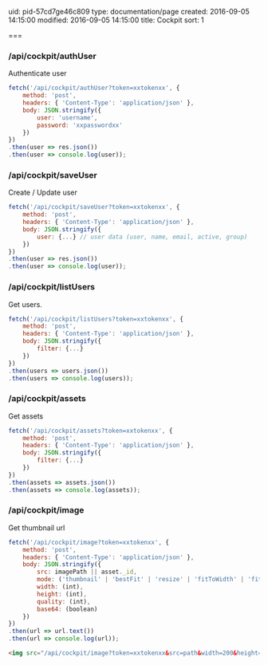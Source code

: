 uid: pid-57cd7ge46c809
type: documentation/page
created: 2016-09-05 14:15:00
modified: 2016-09-05 14:15:00
title: Cockpit
sort: 1

===


### /api/cockpit/authUser

Authenticate user

```javascript
fetch('/api/cockpit/authUser?token=xxtokenxx', {
    method: 'post',
    headers: { 'Content-Type': 'application/json' },
    body: JSON.stringify({
        user: 'username',
        password: 'xxpasswordxx'
    })
})
.then(user => res.json())
.then(user => console.log(user));
```

### /api/cockpit/saveUser

Create / Update user

```javascript
fetch('/api/cockpit/saveUser?token=xxtokenxx', {
    method: 'post',
    headers: { 'Content-Type': 'application/json' },
    body: JSON.stringify({
        user: {...} // user data (user, name, email, active, group)
    })
})
.then(user => res.json())
.then(user => console.log(user));
```

### /api/cockpit/listUsers

Get users.

```javascript
fetch('/api/cockpit/listUsers?token=xxtokenxx', {
    method: 'post',
    headers: { 'Content-Type': 'application/json' },
    body: JSON.stringify({
        filter: {...}
    })
})
.then(users => users.json())
.then(users => console.log(users));
```

### /api/cockpit/assets

Get assets

```javascript
fetch('/api/cockpit/assets?token=xxtokenxx', {
    method: 'post',
    headers: { 'Content-Type': 'application/json' },
    body: JSON.stringify({
        filter: {...}
    })
})
.then(assets => assets.json())
.then(assets => console.log(assets));
```

### /api/cockpit/image

Get thumbnail url

```javascript
fetch('/api/cockpit/image?token=xxtokenxx', {
    method: 'post',
    headers: { 'Content-Type': 'application/json' },
    body: JSON.stringify({
        src: imagePath || asset._id,
        mode: ('thumbnail' | 'bestFit' | 'resize' | 'fitToWidth' | 'fitToHeight'),
        width: (int),
        height: (int),
        quality: (int),
        base64: (boolean)
    })
})
.then(url => url.text())
.then(url => console.log(url));
```

```html
<img src="/api/cockpit/image?token=xxtokenxx&src=path&width=200&height=200&output=true">
```